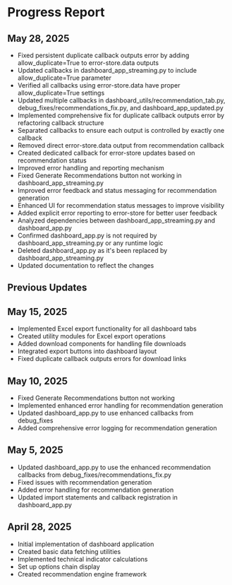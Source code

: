 # Progress Report

## May 28, 2025
- Fixed persistent duplicate callback outputs error by adding allow_duplicate=True to error-store.data outputs
- Updated callbacks in dashboard_app_streaming.py to include allow_duplicate=True parameter
- Verified all callbacks using error-store.data have proper allow_duplicate=True settings
- Updated multiple callbacks in dashboard_utils/recommendation_tab.py, debug_fixes/recommendations_fix.py, and dashboard_app_updated.py
- Implemented comprehensive fix for duplicate callback outputs error by refactoring callback structure
- Separated callbacks to ensure each output is controlled by exactly one callback
- Removed direct error-store.data output from recommendation callback
- Created dedicated callback for error-store updates based on recommendation status
- Improved error handling and reporting mechanism
- Fixed Generate Recommendations button not working in dashboard_app_streaming.py
- Improved error feedback and status messaging for recommendation generation
- Enhanced UI for recommendation status messages to improve visibility
- Added explicit error reporting to error-store for better user feedback
- Analyzed dependencies between dashboard_app_streaming.py and dashboard_app.py
- Confirmed dashboard_app.py is not required by dashboard_app_streaming.py or any runtime logic
- Deleted dashboard_app.py as it's been replaced by dashboard_app_streaming.py
- Updated documentation to reflect the changes

## Previous Updates

## May 15, 2025
- Implemented Excel export functionality for all dashboard tabs
- Created utility modules for Excel export operations
- Added download components for handling file downloads
- Integrated export buttons into dashboard layout
- Fixed duplicate callback outputs errors for download links

## May 10, 2025
- Fixed Generate Recommendations button not working
- Implemented enhanced error handling for recommendation generation
- Updated dashboard_app.py to use enhanced callbacks from debug_fixes
- Added comprehensive error logging for recommendation generation

## May 5, 2025
- Updated dashboard_app.py to use the enhanced recommendation callbacks from debug_fixes/recommendations_fix.py
- Fixed issues with recommendation generation
- Added error handling for recommendation generation
- Updated import statements and callback registration in dashboard_app.py

## April 28, 2025
- Initial implementation of dashboard application
- Created basic data fetching utilities
- Implemented technical indicator calculations
- Set up options chain display
- Created recommendation engine framework
